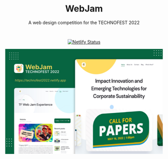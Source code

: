 <h1 align="center">WebJam</h1>

<p align="center">  
  A web design competition for the TECHNOFEST 2022
</p>

<br>

<p align="center">
  <a href="https://app.netlify.com/sites/technofest2022/deploys" target="_blank">
    <img src="https://api.netlify.com/api/v1/badges/ffc295d8-c9e4-42ca-9584-03ac07746fec/deploy-status" alt="Netlify Status" />
  </a>
</p>  

<p align="center">
  <img src="assets/media/cover.png">
</p>
